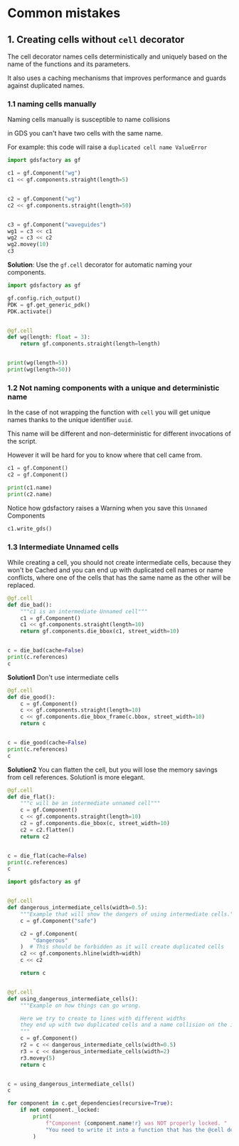 <!-- #region -->
# Common mistakes

## 1. Creating cells without `cell` decorator

The cell decorator names cells deterministically and uniquely based on the name of the functions and its parameters.

It also uses a caching mechanisms that improves performance and guards against duplicated names.

### 1.1 naming cells manually

Naming cells manually is susceptible to name collisions

in GDS you can't have two cells with the same name.

For example: this code will raise a `duplicated cell name ValueError`

```python
import gdsfactory as gf

c1 = gf.Component("wg")
c1 << gf.components.straight(length=5)


c2 = gf.Component("wg")
c2 << gf.components.straight(length=50)


c3 = gf.Component("waveguides")
wg1 = c3 << c1
wg2 = c3 << c2
wg2.movey(10)
c3
```

**Solution**: Use the `gf.cell` decorator for automatic naming your components.
<!-- #endregion -->

```python
import gdsfactory as gf

gf.config.rich_output()
PDK = gf.get_generic_pdk()
PDK.activate()


@gf.cell
def wg(length: float = 3):
    return gf.components.straight(length=length)


print(wg(length=5))
print(wg(length=50))
```

### 1.2 Not naming components with a unique and deterministic name

In the case of not wrapping the function with `cell` you will get unique names thanks to the unique identifier `uuid`.

This name will be different and non-deterministic for different invocations of the script.

However it will be hard for you to know where that cell came from.

```python
c1 = gf.Component()
c2 = gf.Component()

print(c1.name)
print(c2.name)
```

Notice how gdsfactory raises a Warning when you save this `Unnamed` Components

```python
c1.write_gds()
```


### 1.3 Intermediate Unnamed cells

While creating a cell, you should not create intermediate cells, because they won't be Cached and you can end up with duplicated cell names or name conflicts, where one of the cells that has the same name as the other will be replaced.


```python
@gf.cell
def die_bad():
    """c1 is an intermediate Unnamed cell"""
    c1 = gf.Component()
    c1 << gf.components.straight(length=10)
    return gf.components.die_bbox(c1, street_width=10)


c = die_bad(cache=False)
print(c.references)
c
```

**Solution1** Don't use intermediate cells


```python
@gf.cell
def die_good():
    c = gf.Component()
    c << gf.components.straight(length=10)
    c << gf.components.die_bbox_frame(c.bbox, street_width=10)
    return c


c = die_good(cache=False)
print(c.references)
c
```

**Solution2** You can flatten the cell, but you will lose the memory savings from cell references. Solution1 is more elegant.


```python
@gf.cell
def die_flat():
    """c will be an intermediate unnamed cell"""
    c = gf.Component()
    c << gf.components.straight(length=10)
    c2 = gf.components.die_bbox(c, street_width=10)
    c2 = c2.flatten()
    return c2


c = die_flat(cache=False)
print(c.references)
c
```

```python
import gdsfactory as gf


@gf.cell
def dangerous_intermediate_cells(width=0.5):
    """Example that will show the dangers of using intermediate cells."""
    c = gf.Component("safe")

    c2 = gf.Component(
        "dangerous"
    )  # This should be forbidden as it will create duplicated cells
    c2 << gf.components.hline(width=width)
    c << c2

    return c


@gf.cell
def using_dangerous_intermediate_cells():
    """Example on how things can go wrong.

    Here we try to create to lines with different widths
    they end up with two duplicated cells and a name collision on the intermediate cell
    """
    c = gf.Component()
    r2 = c << dangerous_intermediate_cells(width=0.5)
    r3 = c << dangerous_intermediate_cells(width=2)
    r3.movey(5)
    return c


c = using_dangerous_intermediate_cells()
c
```

```python
for component in c.get_dependencies(recursive=True):
    if not component._locked:
        print(
            f"Component {component.name!r} was NOT properly locked. "
            "You need to write it into a function that has the @cell decorator."
        )
```
